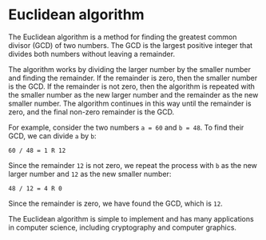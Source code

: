 # Euclidean algorithm

The Euclidean algorithm is a method for finding the greatest common divisor (GCD) of two numbers. The GCD is the largest positive integer that divides both numbers without leaving a remainder.

The algorithm works by dividing the larger number by the smaller number and finding the remainder. If the remainder is zero, then the smaller number is the GCD. If the remainder is not zero, then the algorithm is repeated with the smaller number as the new larger number and the remainder as the new smaller number. The algorithm continues in this way until the remainder is zero, and the final non-zero remainder is the GCD.

For example, consider the two numbers `a = 60` and `b = 48`. To find their GCD, we can divide `a` by `b`:

```
60 / 48 = 1 R 12
```

Since the remainder `12` is not zero, we repeat the process with `b` as the new larger number and `12` as the new smaller number:

```
48 / 12 = 4 R 0
```

Since the remainder is zero, we have found the GCD, which is `12`.

The Euclidean algorithm is simple to implement and has many applications in computer science, including cryptography and computer graphics.